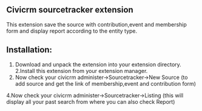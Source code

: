 Civicrm sourcetracker extension
-----------------------
This extension save the source with contribution,event and membership form and display report according to the entity type.

Installation:
------------
1. Download and unpack the extension into your extension directory.
2.Install this extension from your extension manager.
3. Now check your civicrm administer->Sourcetracker->New Source
(to add source and get the link of membership,event and contribution form)

4.Now check your civicrm administer->Sourcetracker->Listing
(this will display all your past search from where you can also check Report)

